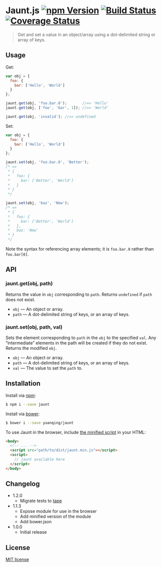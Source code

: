# Jaunt.js [![npm Version](http://img.shields.io/npm/v/jaunt.svg?style=flat)](https://www.npmjs.org/package/jaunt) [![Build Status](https://img.shields.io/travis/yuanqing/jaunt.svg?style=flat)](https://travis-ci.org/yuanqing/jaunt) [![Coverage Status](https://img.shields.io/coveralls/yuanqing/jaunt.svg?style=flat)](https://coveralls.io/r/yuanqing/jaunt)

> Get and set a value in an object/array using a dot-delimited string or array of keys.

## Usage

Get:

```js
var obj = {
  foo: {
    bar: ['Hello', 'World']
  }
};

jaunt.get(obj, 'foo.bar.0');       //=> 'Hello'
jaunt.get(obj, ['foo', 'bar', 1]); //=> 'World'

jaunt.get(obj, 'invalid'); //=> undefined
```

Set:

```js
var obj = {
  foo: {
    bar: ['Hello', 'World']
  }
};

jaunt.set(obj, 'foo.bar.0', 'Better');
/* =>
 * {
 *   foo: {
 *     bar: ['Better', 'World']
 *   }
 * }
 */

jaunt.set(obj, 'baz', 'New');
/* =>
 * {
 *   foo: {
 *     bar: ['Better', 'World']
 *   },
 *   baz: 'New'
 * }
 */
```

Note the syntax for referencing array elements; it is `foo.bar.0` rather than `foo.bar[0]`.

## API

### jaunt.get(obj, path)

Returns the value in `obj` corresponding to `path`. Returns `undefined` if `path` does not exist.

- `obj` &mdash; An object or array.
- `path` &mdash; A dot-delimited string of keys, or an array of keys.

### jaunt.set(obj, path, val)

Sets the element corresponding to `path` in the `obj` to the specified `val`. Any &ldquo;intermediate&rdquo; elements in the path will be created if they do not exist. Returns the modified `obj`.

- `obj` &mdash; An object or array.
- `path` &mdash; A dot-delimited string of keys, or an array of keys.
- `val` &mdash; The value to set the `path` to.

## Installation

Install via [npm](https://www.npmjs.org/):

```bash
$ npm i --save jaunt
```

Install via [bower](http://bower.io/):

```bash
$ bower i --save yuanqing/jaunt
```

To use Jaunt in the browser, include [the minified script](https://github.com/yuanqing/jaunt/blob/master/dist/jaunt.min.js) in your HTML:

```html
<body>
  <!-- ... -->
  <script src="path/to/dist/jaunt.min.js"></script>
  <script>
    // jaunt available here
  </script>
</body>
```

## Changelog

- 1.2.0
  - Migrate tests to [tape](https://github.com/substack/tape)
- 1.1.3
  - Expose module for use in the browser
  - Add minified version of the module
  - Add bower.json
- 1.0.0
  - Initial release

## License

[MIT license](https://github.com/yuanqing/jaunt/blob/master/LICENSE)
